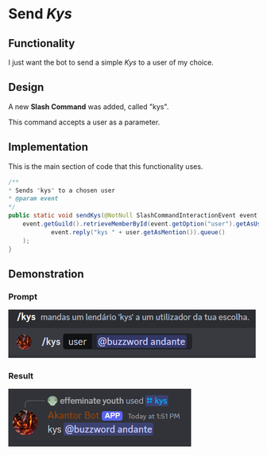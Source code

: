 # Send *Kys*

## Functionality

I just want the bot to send a simple *Kys* to a user of my choice.

## Design

A new **Slash Command** was added, called "kys".

This command accepts a user as a parameter.

## Implementation

This is the main section of code that this functionality uses.

```java 
/**
* Sends "kys" to a chosen user
* @param event
*/
public static void sendKys(@NotNull SlashCommandInteractionEvent event){
    event.getGuild().retrieveMemberById(event.getOption("user").getAsUser().getId()).queue(user ->
            event.reply("kys " + user.getAsMention()).queue()
    );
}
```

## Demonstration

### Prompt

![](demonstration/typing.png)

### Result

![](demonstration/result.png)